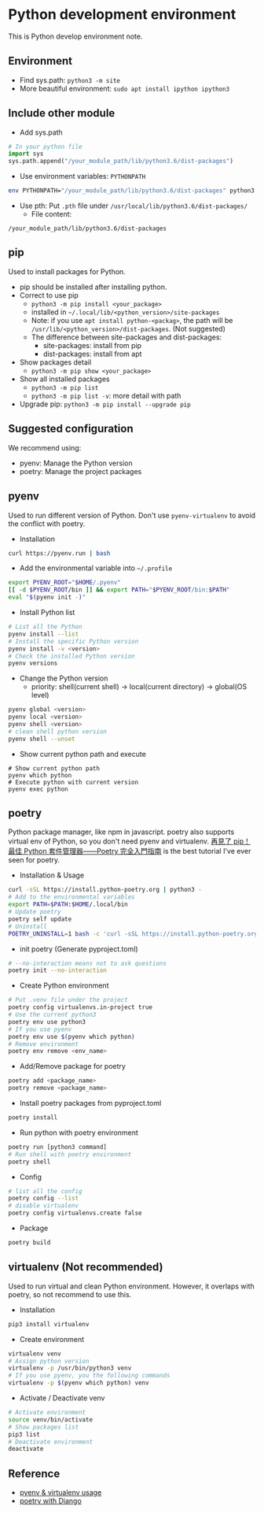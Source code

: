 # Python development environment

This is Python develop environment note.

## Environment

* Find sys.path: `python3 -m site`
* More beautiful environment: `sudo apt install ipython ipython3`

## Include other module

* Add sys.path

```py
# In your python file
import sys
sys.path.append("/your_module_path/lib/python3.6/dist-packages")
```

* Use environment variables: `PYTHONPATH`

```bash
env PYTHONPATH="/your_module_path/lib/python3.6/dist-packages" python3
```

* Use pth: Put `.pth` file under `/usr/local/lib/python3.6/dist-packages/`
  * File content:

```raw
/your_module_path/lib/python3.6/dist-packages
```

## pip

Used to install packages for Python.

* pip should be installed after installing python.
* Correct to use pip
  * `python3 -m pip install <your_package>`
  * installed in `~/.local/lib/<python_version>/site-packages`
  * Note: if you use `apt install python-<packag>`, the path will be `/usr/lib/<python_version>/dist-packages`. (Not suggested)
  * The difference between site-packages and dist-packages:
    * site-packages: install from pip
    * dist-packages: install from apt
* Show packages detail
  * `python3 -m pip show <your_package>`
* Show all installed packages
  * `python3 -m pip list`
  * `python3 -m pip list -v`: more detail with path
* Upgrade pip: `python3 -m pip install --upgrade pip`

## Suggested configuration

We recommend using:

* pyenv: Manage the Python version
* poetry: Manage the project packages

## pyenv

Used to run different version of Python.
Don't use `pyenv-virtualenv` to avoid the conflict with poetry.

* Installation

```bash
curl https://pyenv.run | bash
```

* Add the environmental variable into `~/.profile`

```bash
export PYENV_ROOT="$HOME/.pyenv"
[[ -d $PYENV_ROOT/bin ]] && export PATH="$PYENV_ROOT/bin:$PATH"
eval "$(pyenv init -)"
```

* Install Python list

```bash
# List all the Python
pyenv install --list
# Install the specific Python version 
pyenv install -v <version>
# Check the installed Python version
pyenv versions
```

* Change the Python version
  * priority: shell(current shell) -> local(current directory) -> global(OS level)

```bash
pyenv global <version>
pyenv local <version>
pyenv shell <version>
# clean shell python version
pyenv shell --unset
```

* Show current python path and execute

```shell
# Show current python path
pyenv which python
# Execute python with current version
pyenv exec python
```

## poetry

Python package manager, like npm in javascript.
poetry also supports virtual env of Python, so you don't need pyenv and virtualenv.
[再見了 pip！最佳 Python 套件管理器——Poetry 完全入門指南](https://blog.kyomind.tw/python-poetry/) is the best tutorial I've ever seen for poetry.

* Installation & Usage

```bash
curl -sSL https://install.python-poetry.org | python3 -
# Add to the environmental variables
export PATH=$PATH:$HOME/.local/bin
# Update poetry
poetry self update
# Uninstall
POETRY_UNINSTALL=1 bash -c 'curl -sSL https://install.python-poetry.org | python3'
```

* init poetry (Generate pyproject.toml)

```bash
# --no-interaction means not to ask questions
poetry init --no-interaction
```

* Create Python environment

```bash
# Put .venv file under the project
poetry config virtualenvs.in-project true
# Use the current python3
poetry env use python3
# If you use pyenv
poetry env use $(pyenv which python)
# Remove environment
poetry env remove <env_name>
```

* Add/Remove package for poetry

```bash
poetry add <package_name>
poetry remove <package_name>
```

* Install poetry packages from pyproject.toml

```bash
poetry install
```

* Run python with poetry environment

```bash
poetry run [python3 command]
# Run shell with poetry environment
poetry shell
```

* Config

```bash
# list all the config
poetry config --list
# disable virtualenv
poetry config virtualenvs.create false
```

* Package

```bash
poetry build
```

## virtualenv (Not recommended)

Used to run virtual and clean Python environment.
However, it overlaps with poetry, so not recommend to use this.

* Installation

```bash
pip3 install virtualenv
```

* Create environment

```bash
virtualenv venv
# Assign python version
virtualenv -p /usr/bin/python3 venv
# If you use pyenv, you the following commands
virtualenv -p $(pyenv which python) venv
```

* Activate / Deactivate venv

```bash
# Activate environment
source venv/bin/activate
# Show packages list
pip3 list
# Deactivate environment
deactivate
```

## Reference

* [pyenv & virtualenv usage](https://www.maxlist.xyz/2020/04/01/python-pyenv-virtualenv/)
* [poetry with Django](https://ithelp.ithome.com.tw/articles/10233355)
